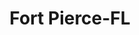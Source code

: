 ---
title: Fort Pierce-FL
slug: fort-pierce-fl
f_state:
- cms/state/florida.md
f_locations:
- cms/payday-loan/a-cash-check-338.md
- cms/payday-loan/advance-america-2689.md
- cms/payday-loan/advance-america-2749.md
- cms/payday-loan/advance-america-2750.md
- cms/payday-loan/advance-america-2751.md
- cms/payday-loan/any-kind-checks-cashed-4628.md
- cms/payday-loan/any-kind-checks-cashed-4634.md
- cms/payday-loan/any-kind-checks-cashed-4640.md
- cms/payday-loan/cash-plus-8329.md
- cms/payday-loan/cashgo-9101.md
- cms/payday-loan/cashgo-inc-9105.md
- cms/payday-loan/dolex-dollar-express-16011.md
- cms/payday-loan/e-z-cash-services-16394.md
- cms/payday-loan/national-cash-advance-22702.md
- cms/payday-loan/spirits-unlimited-26861.md
- cms/payday-loan/spirits-unlimited-26862.md
updated-on: '2024-05-30T13:41:28.615Z'
created-on: '2024-05-30T13:41:28.615Z'
published-on: '2024-05-30T13:54:32.469Z'
f_city: Fort Pierce
layout: '[city].html'
tags: city
---